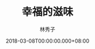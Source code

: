 ---
issue: 265
title: 幸福的滋味
author: 林秀子
date: 2018-03-08T00:00:00.000+08:00
topic: 懷想
difficulty: 1
wikidata: Q98095682
wikidata_link: https://www.wikidata.org/wiki/Q98095682
author_wikidata_link: https://www.wikidata.org/wiki/Q98096279
author_wikidata: Q98096279
---